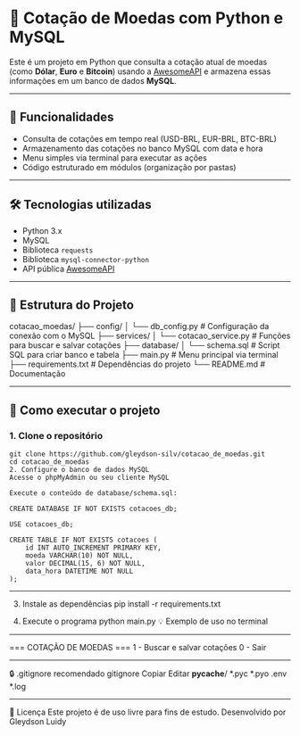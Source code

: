 # 💱 Cotação de Moedas com Python e MySQL

Este é um projeto em Python que consulta a cotação atual de moedas (como **Dólar**, **Euro** e **Bitcoin**) usando a [AwesomeAPI](https://docs.awesomeapi.com.br/api-de-moedas) e armazena essas informações em um banco de dados **MySQL**.

---

## 📌 Funcionalidades

- Consulta de cotações em tempo real (USD-BRL, EUR-BRL, BTC-BRL)
- Armazenamento das cotações no banco MySQL com data e hora
- Menu simples via terminal para executar as ações
- Código estruturado em módulos (organização por pastas)

---

## 🛠 Tecnologias utilizadas

- Python 3.x
- MySQL
- Biblioteca `requests`
- Biblioteca `mysql-connector-python`
- API pública [AwesomeAPI](https://docs.awesomeapi.com.br/api-de-moedas)

---

## 📁 Estrutura do Projeto

cotacao_moedas/
├── config/
│ └── db_config.py # Configuração da conexão com o MySQL
├── services/
│ └── cotacao_service.py # Funções para buscar e salvar cotações
├── database/
│ └── schema.sql # Script SQL para criar banco e tabela
├── main.py # Menu principal via terminal
├── requirements.txt # Dependências do projeto
└── README.md # Documentação



---

## 🚀 Como executar o projeto

### 1. Clone o repositório

```
git clone https://github.com/gleydson-silv/cotacao_de_moedas.git
cd cotacao_de_moedas
2. Configure o banco de dados MySQL
Acesse o phpMyAdmin ou seu cliente MySQL

Execute o conteúdo de database/schema.sql:

CREATE DATABASE IF NOT EXISTS cotacoes_db;

USE cotacoes_db;

CREATE TABLE IF NOT EXISTS cotacoes (
    id INT AUTO_INCREMENT PRIMARY KEY,
    moeda VARCHAR(10) NOT NULL,
    valor DECIMAL(15, 6) NOT NULL,
    data_hora DATETIME NOT NULL
);

```

---
3. Instale as dependências
pip install -r requirements.txt

4. Execute o programa
python main.py
💡 Exemplo de uso no terminal

---
=== COTAÇÃO DE MOEDAS ===
1 - Buscar e salvar cotações
0 - Sair

---
🔒 .gitignore recomendado
gitignore
Copiar
Editar
__pycache__/
*.pyc
*.pyo
.env
*.log

---
📄 Licença
Este projeto é de uso livre para fins de estudo.
Desenvolvido por Gleydson Luidy